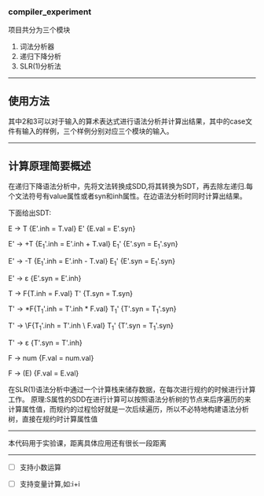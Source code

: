 ### compiler_experiment
项目共分为三个模块

1. 词法分析器
2. 递归下降分析
3. SLR(1)分析法

----

## 使用方法
其中2和3可以对于输入的算术表达式进行语法分析并计算出结果，其中的case文件有输入的样例，三个样例分别对应三个模块的输入。

---

## 计算原理简要概述

在递归下降语法分析中，先将文法转换成SDD,将其转换为SDT，再去除左递归.每个文法符号有value属性或者syn和inh属性。在边语法分析时同时计算出结果。

下面给出SDT:

E -> T {E'.inh = T.val} E' {E.val = E'.syn}

E' -> \+T {E<sub>1</sub>'.inh = E'.inh \+ T.val} E<sub>1</sub>' {E'.syn = E<sub>1</sub>'.syn}

E' -> \-T {E<sub>1</sub>'.inh = E'.inh \- T.val} E<sub>1</sub>' {E'.syn = E<sub>1</sub>'.syn}

E' -> ε {E'.syn = E'.inh}

T -> F{T.inh = F.val} T' {T.syn = T.syn}

T' -> \*F{T<sub>1</sub>'.inh = T'.inh \* F.val} T<sub>1</sub>' {T'.syn = T<sub>1</sub>'.syn}

T' -> \F{T<sub>1</sub>'.inh = T'.inh \ F.val} T<sub>1</sub>' {T'.syn = T<sub>1</sub>'.syn}

T' -> ε {T'.syn = T'.inh}

F -> num {F.val = num.val}

F -> (E) {F.val = E.val}

在SLR(1)语法分析中通过一个计算栈来储存数据，在每次进行规约的时候进行计算工作。
原理:S属性的SDD在进行计算可以按照语法分析树的节点来后序遍历的来计算属性值，而规约的过程恰好就是一次后续遍历，所以不必特地构建语法分析树，直接在规约时计算属性值

---

本代码用于实验课，距离具体应用还有很长一段距离

---

- [ ] 支持小数运算

- [ ] 支持变量计算,如:i+i 